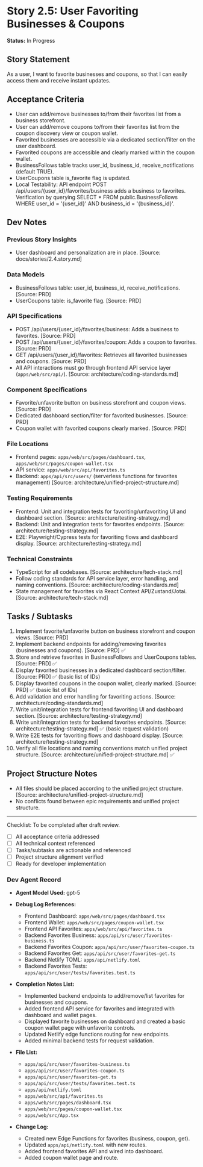 # Story 2.5: User Favoriting Businesses & Coupons

**Status:** In Progress

## Story Statement
As a user,
I want to favorite businesses and coupons,
so that I can easily access them and receive instant updates.

## Acceptance Criteria
- User can add/remove businesses to/from their favorites list from a business storefront.
- User can add/remove coupons to/from their favorites list from the coupon discovery view or coupon wallet.
- Favorited businesses are accessible via a dedicated section/filter on the user dashboard.
- Favorited coupons are accessible and clearly marked within the coupon wallet.
- BusinessFollows table tracks user_id, business_id, receive_notifications (default TRUE).
- UserCoupons table is_favorite flag is updated.
- Local Testability: API endpoint POST /api/users/{user_id}/favorites/business adds a business to favorites. Verification by querying SELECT * FROM public.BusinessFollows WHERE user_id = '{user_id}' AND business_id = '{business_id}'.

## Dev Notes
### Previous Story Insights
- User dashboard and personalization are in place. [Source: docs/stories/2.4.story.md]

### Data Models
- BusinessFollows table: user_id, business_id, receive_notifications. [Source: PRD]
- UserCoupons table: is_favorite flag. [Source: PRD]

### API Specifications
- POST /api/users/{user_id}/favorites/business: Adds a business to favorites. [Source: PRD]
- POST /api/users/{user_id}/favorites/coupon: Adds a coupon to favorites. [Source: PRD]
- GET /api/users/{user_id}/favorites: Retrieves all favorited businesses and coupons. [Source: PRD]
- All API interactions must go through frontend API service layer (`apps/web/src/api/`). [Source: architecture/coding-standards.md]

### Component Specifications
- Favorite/unfavorite button on business storefront and coupon views. [Source: PRD]
- Dedicated dashboard section/filter for favorited businesses. [Source: PRD]
- Coupon wallet with favorited coupons clearly marked. [Source: PRD]

### File Locations
- Frontend pages: `apps/web/src/pages/dashboard.tsx`, `apps/web/src/pages/coupon-wallet.tsx`
- API service: `apps/web/src/api/favorites.ts`
- Backend: `apps/api/src/users/` (serverless functions for favorites management)
[Source: architecture/unified-project-structure.md]

### Testing Requirements
- Frontend: Unit and integration tests for favoriting/unfavoriting UI and dashboard section. [Source: architecture/testing-strategy.md]
- Backend: Unit and integration tests for favorites endpoints. [Source: architecture/testing-strategy.md]
- E2E: Playwright/Cypress tests for favoriting flows and dashboard display. [Source: architecture/testing-strategy.md]

### Technical Constraints
- TypeScript for all codebases. [Source: architecture/tech-stack.md]
- Follow coding standards for API service layer, error handling, and naming conventions. [Source: architecture/coding-standards.md]
- State management for favorites via React Context API/Zustand/Jotai. [Source: architecture/tech-stack.md]

## Tasks / Subtasks
1. Implement favorite/unfavorite button on business storefront and coupon views. [Source: PRD]
2. Implement backend endpoints for adding/removing favorites (businesses and coupons). [Source: PRD] ✅
3. Store and retrieve favorites in BusinessFollows and UserCoupons tables. [Source: PRD] ✅
4. Display favorited businesses in a dedicated dashboard section/filter. [Source: PRD] ✅ (basic list of IDs)
5. Display favorited coupons in the coupon wallet, clearly marked. [Source: PRD] ✅ (basic list of IDs)
6. Add validation and error handling for favoriting actions. [Source: architecture/coding-standards.md]
7. Write unit/integration tests for frontend favoriting UI and dashboard section. [Source: architecture/testing-strategy.md]
8. Write unit/integration tests for backend favorites endpoints. [Source: architecture/testing-strategy.md] ✅ (basic request validation)
9. Write E2E tests for favoriting flows and dashboard display. [Source: architecture/testing-strategy.md]
10. Verify all file locations and naming conventions match unified project structure. [Source: architecture/unified-project-structure.md] ✅

## Project Structure Notes
- All files should be placed according to the unified project structure. [Source: architecture/unified-project-structure.md]
- No conflicts found between epic requirements and unified project structure.

---

Checklist: To be completed after draft review.
- [ ] All acceptance criteria addressed
- [ ] All technical context referenced
- [ ] Tasks/subtasks are actionable and referenced
- [ ] Project structure alignment verified
- [ ] Ready for developer implementation 

### Dev Agent Record
- **Agent Model Used:** gpt-5
- **Debug Log References:**
  - Frontend Dashboard: `apps/web/src/pages/dashboard.tsx`
  - Frontend Wallet: `apps/web/src/pages/coupon-wallet.tsx`
  - Frontend API Favorites: `apps/web/src/api/favorites.ts`
  - Backend Favorites Business: `apps/api/src/user/favorites-business.ts`
  - Backend Favorites Coupon: `apps/api/src/user/favorites-coupon.ts`
  - Backend Favorites Get: `apps/api/src/user/favorites-get.ts`
  - Backend Netlify TOML: `apps/api/netlify.toml`
  - Backend Favorites Tests: `apps/api/src/user/tests/favorites.test.ts`

- **Completion Notes List:**
  - Implemented backend endpoints to add/remove/list favorites for businesses and coupons.
  - Added frontend API service for favorites and integrated with dashboard and wallet pages.
  - Displayed favorite businesses on dashboard and created a basic coupon wallet page with unfavorite controls.
  - Updated Netlify edge functions routing for new endpoints.
  - Added minimal backend tests for request validation.

- **File List:**
  - `apps/api/src/user/favorites-business.ts`
  - `apps/api/src/user/favorites-coupon.ts`
  - `apps/api/src/user/favorites-get.ts`
  - `apps/api/src/user/tests/favorites.test.ts`
  - `apps/api/netlify.toml`
  - `apps/web/src/api/favorites.ts`
  - `apps/web/src/pages/dashboard.tsx`
  - `apps/web/src/pages/coupon-wallet.tsx`
  - `apps/web/src/App.tsx`

- **Change Log:**
  - Created new Edge Functions for favorites (business, coupon, get).
  - Updated `apps/api/netlify.toml` with new routes.
  - Added frontend favorites API and wired into dashboard.
  - Added coupon wallet page and route.